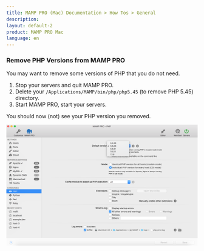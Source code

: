 ```yaml
---
title: MAMP PRO (Mac) Documentation > How Tos > General
description: 
layout: default-2
product: MAMP PRO Mac
language: en
---
```


### Remove PHP Versions from MAMP PRO

You may want to remove some versions of PHP that you do not need.

1. Stop your servers and quit MAMP PRO.
2. Delete your `/Applications/MAMP/bin/php/php5.45` (to remove PHP 5.45) directory.
3. Start MAMP PRO, start your servers.

You should now (not) see your PHP version you removed.

![MAMP](/en/MAMP-PRO-Mac/How-Tos/General/RemovePHPVersions/RemovePHP.png) 




